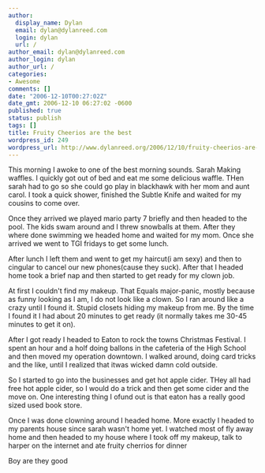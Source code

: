 ```yaml
---
author:
  display_name: Dylan
  email: dylan@dylanreed.com
  login: dylan
  url: /
author_email: dylan@dylanreed.com
author_login: dylan
author_url: /
categories:
- Awesome
comments: []
date: "2006-12-10T00:27:02Z"
date_gmt: 2006-12-10 06:27:02 -0600
published: true
status: publish
tags: []
title: Fruity Cheerios are the best
wordpress_id: 249
wordpress_url: http://www.dylanreed.org/2006/12/10/fruity-cheerios-are-the-best/
---
```


This morning I awoke to one of the best morning sounds. Sarah Making waffles. I quickly got out of bed and eat me some delicious waffle. THen sarah had to go so she could go play in blackhawk with her mom and aunt carol. I took a quick shower, finished the Subtle Knife and waited for my cousins to come over.

Once they arrived we played mario party 7 briefly and then headed to the pool. The kids swam around and I threw snowballs at them. After they where done swimming we headed home and waited for my mom. Once she arrived we went to TGI fridays to get some lunch.

After lunch I left them and went to get my haircut(i am sexy) and then to cingular to cancel our new phones(cause they suck). After that I headed home took a brief nap and then started to get ready for my clown job.

At first I couldn't find my makeup. That Equals major-panic, mostly because as funny looking as I am, I do not look like a clown. So I ran around like a crazy until I found it. Stupid closets hiding my makeup from me. By the time I found it I had about 20 minutes to get ready (it normally takes me 30-45 minutes to get it on).

After I got ready I headed to Eaton to rock the towns Christmas Festival. I spent an hour and a holf doing ballons in the cafeteria of the High School and then moved my operation downtown. I walked around, doing card tricks and the like, until I realized that itwas wicked damn cold outside.

So I started to go into the businesses and get hot apple cider. THey all had free hot apple cider, so I would do a trick and then get some cider and the move on. One interesting thing I ofund out is that eaton has a really good sized used book store.

Once I was done clowning around I headed home. More exactly I headed to my parents house since sarah wasn't home yet. I watched most of fly away home and then headed to my house where I took off my makeup, talk to harper on the internet and ate fruity cherrios for dinner

Boy are they good
